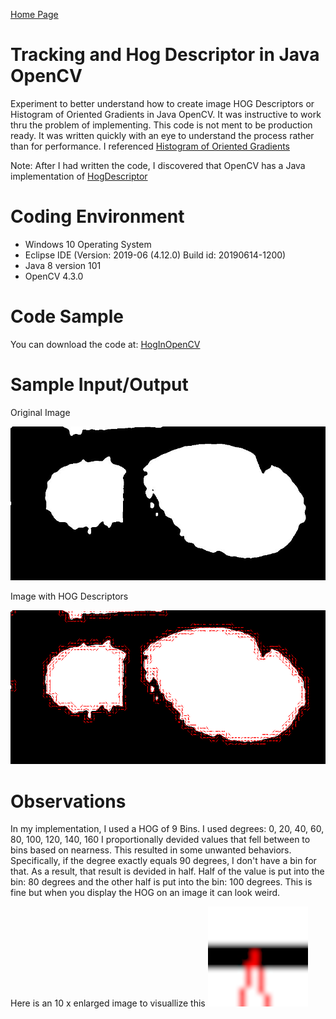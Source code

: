 [Home Page](https://github.com/TrackerLounge/Home)

# Tracking and Hog Descriptor in Java OpenCV
Experiment to better understand how to create image HOG Descriptors  or Histogram of Oriented Gradients in Java OpenCV.
It was instructive to work thru the problem of implementing. 
This code is not ment to be production ready. 
It was written quickly with an eye to understand the process rather than for performance.
I referenced [Histogram of Oriented Gradients](https://www.learnopencv.com/histogram-of-oriented-gradients/)

Note: After I had written the code, I discovered that OpenCV has a Java implementation of [HogDescriptor](https://docs.opencv.org/3.4/javadoc/org/opencv/objdetect/HOGDescriptor.html)

# Coding Environment
- Windows 10 Operating System
- Eclipse IDE (Version: 2019-06 (4.12.0) Build id: 20190614-1200)
- Java 8 version 101
- OpenCV 4.3.0

# Code Sample
You can download the code at:
[HogInOpenCV](https://github.com/TrackerLounge/TrackingAndHogDescriptorInJavaOpenCV/tree/master/HogInOpenCV)

# Sample Input/Output

Original Image

<img src='/HogInOpenCV/resources/LF_20in_Stride_Wet_Sand_Binary_Small.jpg' width=800>

Image with HOG Descriptors

<img src='/HogInOpenCV/resources/arrowsDraw.png' width=800>

# Observations
In my implementation, I used a HOG of 9 Bins.
I used degrees: 0, 20, 40, 60, 80, 100, 120, 140, 160
I proportionally devided values that fell between to bins based on nearness.
This resulted in some unwanted behaviors.
Specifically, if the degree exactly equals 90 degrees, I don't have a bin for that. As a result, that result is devided in half. Half of the value is put into the bin: 80 degrees and the other half is put into the bin: 100 degrees.
This is fine but when you display the HOG on an image it can look weird.

Here is an 10 x enlarged image to visuallize this 
<img src='/HogInOpenCV/resources/arrowsDrawAt90degreesEnlarged.png' width=160>
